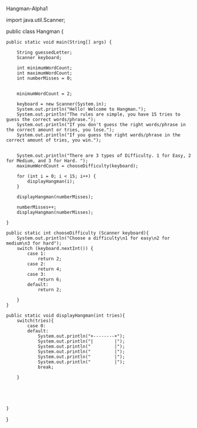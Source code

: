 Hangman-Alpha1

import java.util.Scanner;

public class Hangman {

    public static void main(String[] args) {

        String guessedLetter;
        Scanner keyboard;

        int minimumWordCount;
        int maximumWordCount;
        int numberMisses = 0;


        minimumWordCount = 2;

        keyboard = new Scanner(System.in);
        System.out.println("Hello! Welcome to Hangman.");
        System.out.println("The rules are simple, you have 15 tries to guess the correct words/phrase.");
        System.out.println("If you don't guess the right words/phrase in the correct amount or tries, you lose.");
        System.out.println("If you guess the right words/phrase in the correct amount of tries, you win.");


        System.out.println("There are 3 types of Difficulty. 1 for Easy, 2 for Medium, and 3 for Hard. ");
        maximumWordCount = chooseDifficulty(keyboard);

        for (int i = 0; i < 15; i++) {
            displayHangman(i);
        }

        displayHangman(numberMisses);

        numberMisses++;
        displayHangman(numberMisses);

    }

    public static int chooseDifficulty (Scanner keyboard){
        System.out.println("Choose a difficulty\n1 for easy\n2 for medium\n3 for hard");
        switch (keyboard.nextInt()) {
            case 1:
                return 2;
            case 2:
                return 4;
            case 3:
                return 6;
            default:
                return 2;

        }
    }

    public static void displayHangman(int tries){
        switch(tries){
            case 0:
            default:
                System.out.println("+--------+");
                System.out.println("|        |");
                System.out.println("         |");
                System.out.println("         |");
                System.out.println("         |");
                System.out.println("         |");
                break;

        }





    }
}
